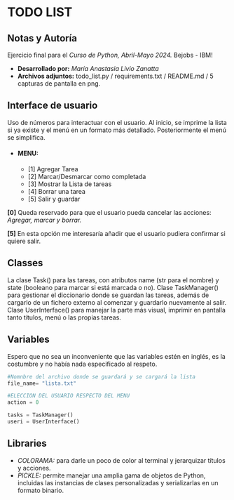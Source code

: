# TODO LIST
## Notas y Autoría
Ejercicio final para el _Curso de Python, Abril-Mayo 2024._ Bejobs - IBM!

+ **Desarrollado por:** _María Anastasia Livio Zanatta_
+ **Archivos adjuntos:** todo_list.py / requirements.txt / README.md / 5 capturas de pantalla en png.

## Interface de usuario
Uso de números para interactuar con el usuario. Al inicio, se imprime la lista si ya existe y el menú en un formato más detallado. Posteriormente el menú se simplifica.

* #### MENU:
  + [1] Agregar Tarea
  + [2] Marcar/Desmarcar como completada
  + [3] Mostrar la Lista de tareas
  + [4] Borrar una tarea
  + [5] Salir y guardar
  
**[0]** Queda reservado para que el usuario pueda cancelar las acciones: _Agregar, marcar y borrar._

**[5]** En esta opción me interesaría añadir que el usuario pudiera confirmar si quiere salir.

## Classes
La clase Task() para las tareas, con atributos name (str para el nombre) y state (booleano para marcar si está marcada o no).
Clase TaskManager() para gestionar el diccionario donde se guardan las tareas, además de cargarlo de un fichero externo al comenzar y guardarlo nuevamente al salir.
Clase UserInterface() para manejar la parte más visual, imprimir en pantalla tanto títulos, menú o las propias tareas.

## Variables
Espero que no sea un inconveniente que las variables estén en inglés, es la costumbre y no había nada especificado al respeto.

```python
#Nomnbre del archivo donde se guardará y se cargará la lista  
file_name= "lista.txt"

#ELECCION DEL USUARIO RESPECTO DEL MENU
action = 0

tasks = TaskManager()
useri = UserInterface()

```

## Libraries

* _COLORAMA:_ para darle un poco de color al terminal y jerarquizar títulos y acciones.
* _PICKLE:_ permite manejar una amplia gama de objetos de Python, incluidas las instancias de clases personalizadas y serializarlas en un formato binario.

